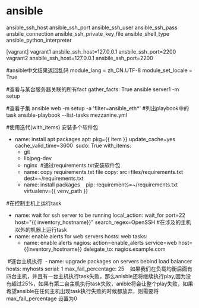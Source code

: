 # ansible
ansible_ssh_host 
ansible_ssh_port
ansible_ssh_user
ansible_ssh_pass
ansbile_connection
ansible_ssh_private_key_file
ansible_shell_type
ansible_python_interpreter

[vagrant]
vagrant1 ansbile_ssh_host=127.0.0.1 ansbile_ssh_port=2200
vagrant2 ansbile_ssh_host=127.0.0.1 ansbile_ssh_port=2200

#ansible中文结果返回乱码
module_lang    = zh_CN.UTF-8
module_set_locale = True

#查看与某台服务器关联的所有fact
gather_facts: True
ansible server1 -m setup

#查看子集
ansible web -m setup -a 'filter=ansible_eth*'
#列出playbook中的task
ansible-playbook --list-tasks mezzanine.yml

#使用迭代(with_items) 安装多个软件包
- name: install apt packages
  apt: pkg={{ item }} update_cache=yes cache_valid_time=3600
  sudo: True
  with_items:
    - git
    - libjpeg-dev
    - nginx
  #通过requirements.txt安装软件包
  - name: copy requirements.txt file
    copy: src=files/requirements.txt dest=~/requirements.txt
  - name: install packages
    pip: requirements=~/requirements.txt virtualenv={{ venv_path }}
    
 #在控制主机上运行task
 - name: wait for ssh server to be running
   local_action: wait_for port=22 host="{{ inventory_hostname}}" search_regex=OpenSSH
 #在涉及的主机以外的机器上运行task
 - name: enable alerts for web servers
   hosts: web
   tasks:
     - name: enable alerts
       nagios: action=enable_alerts service=web host={{inventory_hostname}}
       delegate_to: nagios.example.com
       
  #逐台主机执行
  - name: upgrade packages on servers bebind load balancer
    hosts: myhosts
    serial: 1
    max_fail_percentage: 25
    如果我们在负载均衡后面有四台主机，并且有一台主机执行task失败，那么anisble还将继续执行play,因为没有超过25%，如果有第二台主机执行task失败，anible将会让整个play失败，如果希望ansible在任何主机出现task执行失败的时候都放弃，则需要将max_fail_percentage 设置为0
